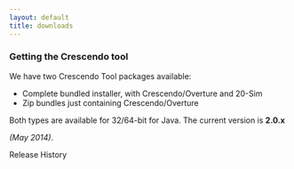```yaml
---
layout: default
title: downloads
---
```


<h3><a name="getting-the-crescendo-tool" class="anchor" href="#getting-the-crescendo-tool"></a>Getting the Crescendo tool</h3>

<p>We have two Crescendo Tool packages available:
          <ul>
            <li>Complete bundled installer, with Crescendo/Overture and 20-Sim</li>
            <li>Zip bundles just containing Crescendo/Overture</li>
          </ul>

Both types are available for 32/64-bit for Java. The current version is <strong id="current-release-version">2.0.x</strong>

<i id="current-release-data">(May 2014)</i>.</p>

<div id="current-release"></div>

<p>Release History</p>

<h3 id="release-history"></h3>